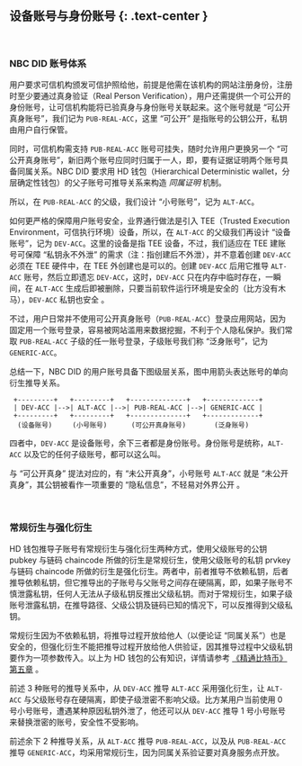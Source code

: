 设备账号与身份账号 {: .text-center }
---------------

&nbsp;

### NBC DID 账号体系

用户要求可信机构颁发可信护照给他，前提是他需在该机构的网站注册身份，注册时至少要通过真身验证（Real Person Verification），用户还需提供一个可公开的身份账号，让可信机构能将已验真身与身份账号关联起来。这个账号就是 “可公开真身账号”，我们记为 `PUB-REAL-ACC`，这里 “可公开” 是指账号的公钥公开，私钥由用户自行保管。

同时，可信机构需支持 `PUB-REAL-ACC` 账号可挂失，随时允许用户更换另一个 “可公开真身账号”，新旧两个账号应同时归属于一人，即，要有证据证明两个账号具备同属关系。NBC DID 要求用 HD 钱包（Hierarchical Deterministic wallet，分层确定性钱包）的父子账号可推导关系来构造 *同属证明* 机制。

所以，在 `PUB-REAL-ACC` 的父级，我们设计 “小号账号”，记为 `ALT-ACC`。

如何更严格的保障用户账号安全，业界通行做法是引入 TEE（Trusted Execution Environment，可信执行环境）设备，所以，在 `ALT-ACC` 的父级我们再设计 “设备账号”，记为 `DEV-ACC`。这里的设备是指 TEE 设备，不过，我们适应在 TEE 建账号可保障 “私钥永不外泄” 的需求（注：指创建后不外泄），并不意着创建 `DEV-ACC` 必须在 TEE 硬件中，在 TEE 外创建也是可以的。创建 `DEV-ACC` 后用它推导 `ALT-ACC` 账号，然后立即遗忘 `DEV-ACC`，这时，`DEV-ACC` 只在内存中临时存在，一瞬间，在 `ALT-ACC` 生成后即被删除，只要当前软件运行环境是安全的（比方没有木马），`DEV-ACC` 私钥也安全 。

不过，用户日常并不使用可公开真身账号（`PUB-REAL-ACC`）登录应用网站，因为固定用一个账号登录，容易被网站滥用来数据挖掘，不利于个人隐私保护。我们常取 `PUB-REAL-ACC` 子级的任一账号登录，子级账号我们称 “泛身账号”，记为 `GENERIC-ACC`。

总结一下，NBC DID 的用户账号具备下图级层关系，图中用箭头表达账号的单向衍生推导关系。

```
 +---------+   +---------+   +--------------+   +-------------+
 | DEV-ACC |-->| ALT-ACC |-->| PUB-REAL-ACC |-->| GENERIC-ACC |
 +---------+   +---------+   +--------------+   +-------------+
  (设备账号)     (小号账号)      (可公开真身账号)       (泛身账号)
```

四者中，`DEV-ACC` 是设备账号，余下三者都是身份账号。身份账号是统称，`ALT-ACC` 以及它的任何子级账号，都可以这么叫。

与 “可公开真身” 提法对应的，有 “未公开真身”，小号账号 `ALT-ACC` 就是 “未公开真身”，其公钥被看作一项重要的 “隐私信息”，不轻易对外界公开 。

&nbsp;

### 常规衍生与强化衍生

HD 钱包推导子账号有常规衍生与强化衍生两种方式，使用父级账号的公钥 pubkey 与链码 chaincode 所做的衍生是常规衍生，使用父级账号的私钥 prvkey 与链码 chaincode 所做的衍生是强化衍生。两者中，前者推导不依赖私钥，后者推导依赖私钥，但它推导出的子账号与父账号之间存在硬隔离，即，如果子账号不慎泄露私钥，任何人无法从子级私钥反推出父级私钥。而对于常规衍生，如果子级账号泄露私钥，在推导路径、父级公钥及链码已知的情况下，可以反推得到父级私钥。

常规衍生因为不依赖私钥，将推导过程开放给他人（以便论证 “同属关系”）也是安全的，但强化衍生不能把推导过程开放给他人供验证，因其推导过程中父级私钥要作为一项参数传入。以上为 HD 钱包的公有知识，详情请参考 [《精通比特币》第五章](https://github.com/tianmingyun/MasterBitcoin2CN/blob/master/ch05.md) 。

前述 3 种账号的推导关系中，从 `DEV-ACC` 推导 `ALT-ACC` 采用强化衍生，让 `ALT-ACC` 与父级账号存在硬隔离，即使子级泄密不影响父级。比方某用户当前使用 0 号小号账号，遭遇某种原因私钥外泄了，他还可以从 `DEV-ACC` 推导 1 号小号账号来替换泄密的账号，安全性不受影响。

前述余下 2 种推导关系，从 `ALT-ACC` 推导 `PUB-REAL-ACC`，以及从 `PUB-REAL-ACC` 推导 `GENERIC-ACC`，均采用常规衍生，因为同属关系验证要对真身服务点开放。
